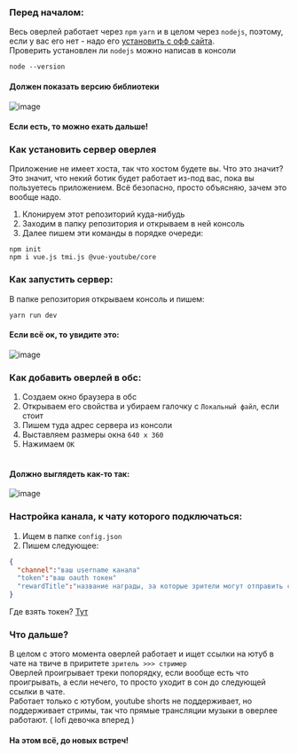 ### Перед началом:
Весь оверлей работает через `npm` `yarn` и в целом через `nodejs`, поэтому, если у вас его нет - надо его [установить с офф сайта](https://nodejs.org/en).<br/>
Проверить установлен ли `nodejs` можно написав в консоли
```
node --version
```
#### Должен показать версию библиотеки
![image](https://github.com/supchyan/kimi-music-obs/assets/123704468/8c959592-fc39-4211-ad79-5d7590537e23)

#### Если есть, то можно ехать дальше!

### Как установить сервер оверлея
Приложение не имеет хоста, так что хостом будете вы. Что это значит? Это значит, что некий ботик будет работает из-под вас, пока вы пользуетесь приложением. Всё безопасно, просто объясняю, зачем это вообще надо.
1. Клонируем этот репозиторий куда-нибудь
2. Заходим в папку репозитория и открываем в ней консоль
3. Далее пишем эти команды в порядке очереди:
```
npm init
npm i vue.js tmi.js @vue-youtube/core
```

### Как запустить сервер:
В папке репозитория открываем консоль и пишем:
```
yarn run dev
```
#### Если всё ок, то увидите это:
![image](https://github.com/supchyan/kimi-music-obs/assets/123704468/e10b5d00-9f58-4a2e-984d-39de64dea6b8)

### Как добавить оверлей в обс:
1. Создаем окно браузера в обс
2. Открываем его свойства и убираем галочку с `Локальный файл`, если стоит
3. Пишем туда адрес сервера из консоли
4. Выставляем размеры окна `640 x 360`
5. Нажимаем `ОК`
<br/><br/>
#### Должно выглядеть как-то так:
![image](https://github.com/supchyan/kimi-music-obs/assets/123704468/f70c46e1-6095-432d-992f-8804b041882b)

### Настройка канала, к чату которого подключаться:
1. Ищем в папке `config.json`
2. Пишем следующее:
```json
{
  "channel":"ваш username канала"
  "token":"ваш oauth токен"
  "rewardTitle":"название награды, за которые зрители могут отправить ссылку на трек с ютуба (в процессе разработки)"
}
```
Где взять токен? [Тут](https://twitchapps.com/tmi/)

### Что дальше?
В целом с этого момента оверлей работает и ищет ссылки на ютуб в чате на твиче в приритете `зритель >>> стример` <br/>
Оверлей проигрывает треки попорядку, если вообще есть что проигрывать, а если нечего, то просто уходит в сон до следующей ссылки в чате. <br/>
Работает только с ютубом, youtube shorts не поддерживает, но поддерживает стримы, так что прямые трансляции музыки в оверлее работают. ( lofi девочка вперед ) <br/>
#### На этом всё, до новых встреч!
